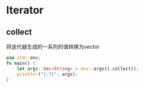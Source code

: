 # Iterator

## collect 
将迭代器生成的一系列的值转换为vector
```rust
use std::env;
fn main() {
    let args: Vec<String> = env::args().collect();
    println!("{:?}", args);
}
```